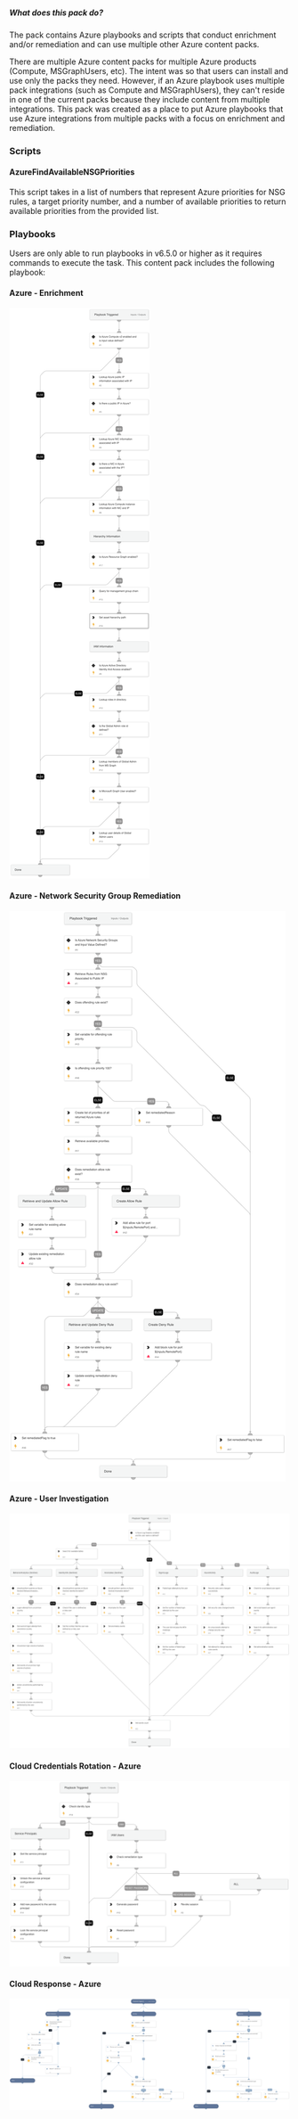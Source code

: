 ##### What does this pack do?

The pack contains Azure playbooks and scripts that conduct enrichment and/or remediation and can use multiple other Azure
content packs.

There are multiple Azure content packs for multiple Azure products (Compute, MSGraphUsers, etc).  The intent was so that
users can install and use only the packs they need.  However, if an Azure playbook uses multiple pack integrations (such
as Compute and MSGraphUsers), they can't reside in one of the current packs because they include content from multiple integrations.  This pack was created as a place to put Azure playbooks that use Azure integrations from multiple packs with a focus on enrichment and remediation.

### Scripts

#### AzureFindAvailableNSGPriorities

This script takes in a list of numbers that represent Azure priorities for NSG rules, a target priority number, and a number of available priorities to return available priorities from the provided list.

### Playbooks

Users are only able to run playbooks in v6.5.0 or higher as it requires commands to execute the task.
This content pack includes the following playbook:

#### Azure - Enrichment

![Azure - Enrichment](doc_files/Azure_-_Enrichment.png)

#### Azure - Network Security Group Remediation

![Azure - Network Security Group Remediation](doc_files/Azure_-_Network_Security_Group_Remediation.png)

#### Azure - User Investigation

![Azure - User Investigation](doc_files/Azure_-_User_Investigation.png)

#### Cloud Credentials Rotation - Azure

![Cloud Credentials Rotation - Azure](doc_files/Cloud_Credentials_Rotation_-_Azure.png)

#### Cloud Response - Azure

![Cloud Response - Azure](doc_files/Cloud_Response_-_Azure.png)
